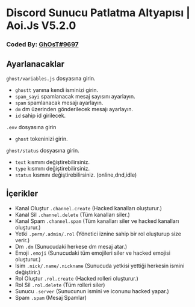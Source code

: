 # Discord Sunucu Patlatma Altyapısı | Aoi.Js V5.2.0
### Coded By: [GhOsT#9697](https://discord.com/users/573504001732116490)

## Ayarlanacaklar
`ghost/variables.js`  dosyasına girin. <br>
- `ghostt` yanına kendi isminizi girin. <br> 
- `spam_sayi` spamlanacak mesaj sayısını ayarlayın. <br>
- `spam` spamlanacak mesajı ayarlayın. <br>
- `dm` dm üzerinden gönderilecek mesajı ayarlayın.
- `id` sahip id girilecek.

`.env` dosyasına girin <br>
- `ghost` tokeninizi girin.

`ghost/status` dosyasına girin. <br>
- `text` kısmını değiştirebilirsiniz.
- `type` kısmını değiştirebilirsiniz.
- `status` kısmını değiştirebilirsiniz. (online,dnd,idle)



## İçerikler
- Kanal Oluştur `.channel.create` (Hacked kanalları oluşturur.)
- Kanal Sil `.channel.delete` (Tüm kanalları siler.)
- Kanal Spam `.channel.spam` (Tüm kanalları siler ve hacked kanalları oluşturur.)
- Yetki `.perm/.admin/.rol` (Yönetici iznine sahip bir rol oluşturup size verir.)
- Dm `.dm` (Sunucudaki herkese dm mesaj atar.)
- Emoji `.emoji` (Sunucudaki tüm emojileri siler ve hacked emojisi oluşturur.)
- İsim `.nick/.name/.nickname` (Sunucuda yetkisi yettiği herkesin ismini değiştirir.)
- Rol Oluştur `.rol.create` (Hacked rolleri oluşturur.)
- Rol Sil `.rol.delete` (Tüm rolleri siler)
- Sunucu `.server` (Sunucunun ismini ve iconunu hacked yapar.)
- Spam `.spam` (Mesaj Spamlar)

